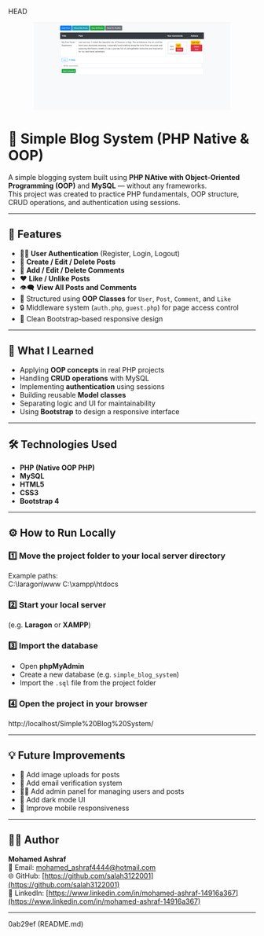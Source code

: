 HEAD

<p align="center">
  <img src="assets/blog.png" alt="Blog Screenshot" width="400"/>
</p>

# 📰 Simple Blog System (PHP Native & OOP)

A simple blogging system built using **PHP NAtive with Object-Oriented Programming (OOP)** and **MySQL** — without any frameworks.  
This project was created to practice PHP fundamentals, OOP structure, CRUD operations, and authentication using sessions.

---

## 🚀 Features
- 🧑‍💻 **User Authentication** (Register, Login, Logout)
- 📝 **Create / Edit / Delete Posts**
- 💬 **Add / Edit / Delete Comments**
- ❤️ **Like / Unlike Posts**
- 👁️‍🗨️ **View All Posts and Comments**
- 🧱 Structured using **OOP Classes** for `User`, `Post`, `Comment`, and `Like`
- 🔒 Middleware system (`auth.php`, `guest.php`) for page access control
- 🎨 Clean Bootstrap-based responsive design

---

## 🧠 What I Learned
- Applying **OOP concepts** in real PHP projects  
- Handling **CRUD operations** with MySQL  
- Implementing **authentication** using sessions  
- Building reusable **Model classes**  
- Separating logic and UI for maintainability  
- Using **Bootstrap** to design a responsive interface  

---

## 🛠️ Technologies Used
- **PHP (Native OOP PHP)**
- **MySQL**
- **HTML5**
- **CSS3**
- **Bootstrap 4**

---

## ⚙️ How to Run Locally

### 1️⃣ Move the project folder to your local server directory  
Example paths:  
C:\laragon\www
C:\xampp\htdocs


### 2️⃣ Start your local server  
(e.g. **Laragon** or **XAMPP**)

### 3️⃣ Import the database  
- Open **phpMyAdmin**  
- Create a new database (e.g. `simple_blog_system`)  
- Import the `.sql` file from the project folder

### 4️⃣ Open the project in your browser  
 http://localhost/Simple%20Blog%20System/


---

## 💡 Future Improvements
- 🧩 Add image uploads for posts  
- 🔐 Add email verification system  
- 🕵️‍♂️ Add admin panel for managing users and posts  
- 🌙 Add dark mode UI  
- 📱 Improve mobile responsiveness  

---

## 🧑‍💻 Author
 **Mohamed Ashraf**  
  📧 Email: mohamed_ashraf4444@hotmail.com  
  🌐 GitHub: [https://github.com/salah3122001](https://github.com/salah3122001)  
  🔗 LinkedIn: [https://www.linkedin.com/in/mohamed-ashraf-14916a367](https://www.linkedin.com/in/mohamed-ashraf-14916a367)
       

---

0ab29ef (README.md)

